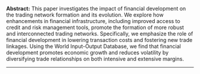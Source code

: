 **Abstract:** This paper investigates the impact of financial development on the trading network formation and its evolution. We explore how enhancements in financial infrastructure, including improved access to credit and risk management tools, promote the formation of more robust and interconnected trading networks. Specifically, we emphasize the role of financial development in lowering transaction costs and fostering new trade linkages. Using the World Input-Output Database, we find that financial development promotes economic growth and reduces volatility by diversifying trade relationships on both intensive and extensive margins.

<!-- * Data Source: [[Korean Education & Employment Panel Survey (KEEP II)]](https://www.krivet.re.kr/eng/eu/eg/euCAADs.jsp) (from Korea Research Institute for Vocational Education & Training) -->

---